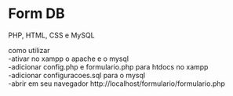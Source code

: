 # Form DB

PHP, HTML, CSS e MySQL

como utilizar
</br>
-ativar no xampp o apache e o mysql
</br>
-adicionar config.php e formulario.php para htdocs no xampp
</br>
-adicionar configuracoes.sql para o mysql
</br>
-abrir em seu navegador http://localhost/formulario/formulario.php


